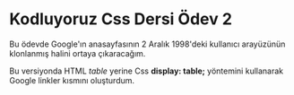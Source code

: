 # Kodluyoruz Css Dersi Ödev 2

Bu ödevde Google'ın anasayfasının 2 Aralık 1998'deki kullanıcı arayüzünün klonlanmış halini ortaya çıkaracağım.

Bu versiyonda HTML <em>table</em> yerine Css **display: table;** yöntemini kullanarak Google linkler kısmını oluşturdum.
